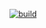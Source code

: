 [![build](https://github.com/kirin123kirin/cdiffer/actions/workflows/build.yml/badge.svg?branch=master)](https://github.com/kirin123kirin/cdiffer/actions/workflows/build.yml)
